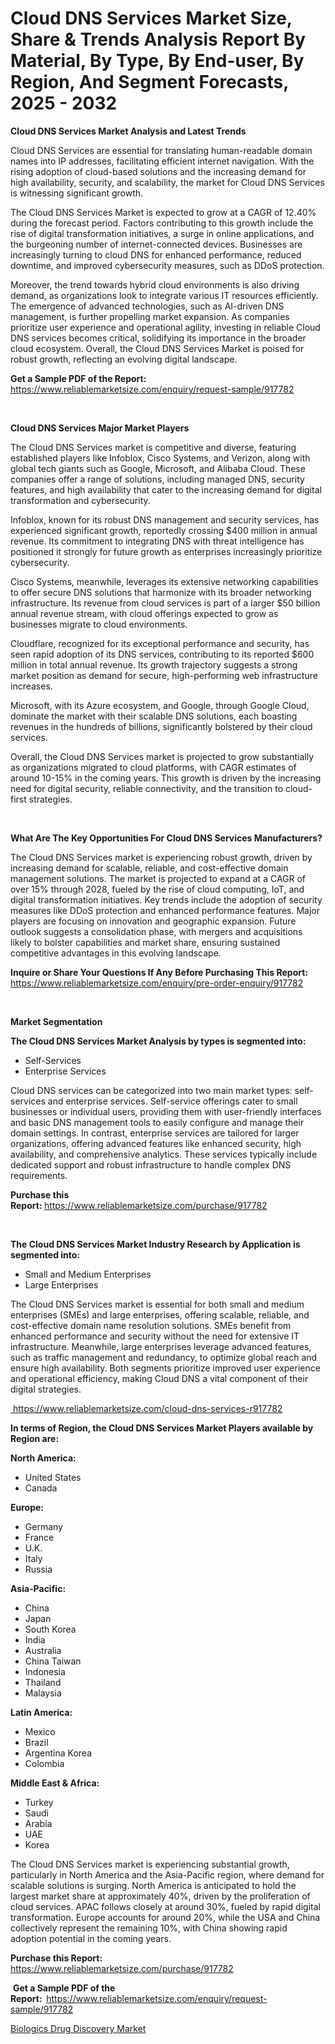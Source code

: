 <p><h1>Cloud DNS Services Market Size, Share & Trends Analysis Report By Material, By Type, By End-user, By Region, And Segment Forecasts, 2025 - 2032</h1></p><p><strong>Cloud DNS Services Market Analysis and Latest Trends</strong></p>
<p><p>Cloud DNS Services are essential for translating human-readable domain names into IP addresses, facilitating efficient internet navigation. With the rising adoption of cloud-based solutions and the increasing demand for high availability, security, and scalability, the market for Cloud DNS Services is witnessing significant growth. </p><p>The Cloud DNS Services Market is expected to grow at a CAGR of 12.40% during the forecast period. Factors contributing to this growth include the rise of digital transformation initiatives, a surge in online applications, and the burgeoning number of internet-connected devices. Businesses are increasingly turning to cloud DNS for enhanced performance, reduced downtime, and improved cybersecurity measures, such as DDoS protection. </p><p>Moreover, the trend towards hybrid cloud environments is also driving demand, as organizations look to integrate various IT resources efficiently. The emergence of advanced technologies, such as AI-driven DNS management, is further propelling market expansion. As companies prioritize user experience and operational agility, investing in reliable Cloud DNS services becomes critical, solidifying its importance in the broader cloud ecosystem. Overall, the Cloud DNS Services Market is poised for robust growth, reflecting an evolving digital landscape.</p></p>
<p><strong>Get a Sample PDF of the Report:&nbsp;</strong> <a href="https://www.reliablemarketsize.com/enquiry/request-sample/917782?utm_campaign=2292&utm_medium=2&utm_source=Github&utm_content=ia&utm_term=05032025&utm_id=cloud-dns-services">https://www.reliablemarketsize.com/enquiry/request-sample/917782</a></p>
<p>&nbsp;</p>
<p><strong>Cloud DNS Services Major Market Players</strong></p>
<p><p>The Cloud DNS Services market is competitive and diverse, featuring established players like Infoblox, Cisco Systems, and Verizon, along with global tech giants such as Google, Microsoft, and Alibaba Cloud. These companies offer a range of solutions, including managed DNS, security features, and high availability that cater to the increasing demand for digital transformation and cybersecurity.</p><p>Infoblox, known for its robust DNS management and security services, has experienced significant growth, reportedly crossing $400 million in annual revenue. Its commitment to integrating DNS with threat intelligence has positioned it strongly for future growth as enterprises increasingly prioritize cybersecurity.</p><p>Cisco Systems, meanwhile, leverages its extensive networking capabilities to offer secure DNS solutions that harmonize with its broader networking infrastructure. Its revenue from cloud services is part of a larger $50 billion annual revenue stream, with cloud offerings expected to grow as businesses migrate to cloud environments.</p><p>Cloudflare, recognized for its exceptional performance and security, has seen rapid adoption of its DNS services, contributing to its reported $600 million in total annual revenue. Its growth trajectory suggests a strong market position as demand for secure, high-performing web infrastructure increases.</p><p>Microsoft, with its Azure ecosystem, and Google, through Google Cloud, dominate the market with their scalable DNS solutions, each boasting revenues in the hundreds of billions, significantly bolstered by their cloud services.</p><p>Overall, the Cloud DNS Services market is projected to grow substantially as organizations migrated to cloud platforms, with CAGR estimates of around 10-15% in the coming years. This growth is driven by the increasing need for digital security, reliable connectivity, and the transition to cloud-first strategies.</p></p>
<p>&nbsp;</p>
<p><strong>What Are The Key Opportunities For Cloud DNS Services Manufacturers?</strong></p>
<p><p>The Cloud DNS Services market is experiencing robust growth, driven by increasing demand for scalable, reliable, and cost-effective domain management solutions. The market is projected to expand at a CAGR of over 15% through 2028, fueled by the rise of cloud computing, IoT, and digital transformation initiatives. Key trends include the adoption of security measures like DDoS protection and enhanced performance features. Major players are focusing on innovation and geographic expansion. Future outlook suggests a consolidation phase, with mergers and acquisitions likely to bolster capabilities and market share, ensuring sustained competitive advantages in this evolving landscape.</p></p>
<p><strong>Inquire or Share Your Questions If Any Before Purchasing This Report:</strong> <a href="https://www.reliablemarketsize.com/enquiry/pre-order-enquiry/917782?utm_campaign=2292&utm_medium=2&utm_source=Github&utm_content=ia&utm_term=05032025&utm_id=cloud-dns-services">https://www.reliablemarketsize.com/enquiry/pre-order-enquiry/917782</a></p>
<p>&nbsp;</p>
<p><strong>Market Segmentation</strong></p>
<p><strong>The Cloud DNS Services Market Analysis by types is segmented into:</strong></p>
<p><ul><li>Self-Services</li><li>Enterprise Services</li></ul></p>
<p><p>Cloud DNS services can be categorized into two main market types: self-services and enterprise services. Self-service offerings cater to small businesses or individual users, providing them with user-friendly interfaces and basic DNS management tools to easily configure and manage their domain settings. In contrast, enterprise services are tailored for larger organizations, offering advanced features like enhanced security, high availability, and comprehensive analytics. These services typically include dedicated support and robust infrastructure to handle complex DNS requirements.</p></p>
<p><strong>Purchase this Report:&nbsp;</strong><a href="https://www.reliablemarketsize.com/purchase/917782?utm_campaign=2292&utm_medium=2&utm_source=Github&utm_content=ia&utm_term=05032025&utm_id=cloud-dns-services">https://www.reliablemarketsize.com/purchase/917782</a></p>
<p>&nbsp;</p>
<p><strong>The Cloud DNS Services Market Industry Research by Application is segmented into:</strong></p>
<p><ul><li>Small and Medium Enterprises</li><li>Large Enterprises</li></ul></p>
<p><p>The Cloud DNS Services market is essential for both small and medium enterprises (SMEs) and large enterprises, offering scalable, reliable, and cost-effective domain name resolution solutions. SMEs benefit from enhanced performance and security without the need for extensive IT infrastructure. Meanwhile, large enterprises leverage advanced features, such as traffic management and redundancy, to optimize global reach and ensure high availability. Both segments prioritize improved user experience and operational efficiency, making Cloud DNS a vital component of their digital strategies.</p></p>
<p><a href="https://www.reliablemarketsize.com/cloud-dns-services-r917782?utm_campaign=2292&utm_medium=2&utm_source=Github&utm_content=ia&utm_term=05032025&utm_id=cloud-dns-services">&nbsp;https://www.reliablemarketsize.com/cloud-dns-services-r917782</a></p>
<p><strong>In terms of Region, the Cloud DNS Services Market Players available by Region are:</strong></p>
<p>
    <p> <strong> North America: </strong>
        <ul>
            <li>United States</li>
            <li>Canada</li>
        </ul>
        </p> 
    <p> <strong> Europe: </strong>
        <ul>
            <li>Germany</li>
            <li>France</li>
            <li>U.K.</li>
            <li>Italy</li>
            <li>Russia</li>
        </ul>
        </p> 
    <p> <strong> Asia-Pacific: </strong>
        <ul>
            <li>China</li>
            <li>Japan</li>
            <li>South Korea</li>
            <li>India</li>
            <li>Australia</li>
            <li>China Taiwan</li>
            <li>Indonesia</li>
            <li>Thailand</li>
            <li>Malaysia</li>
        </ul>
        </p> 
    <p> <strong> Latin America: </strong>
        <ul>
            <li>Mexico</li>
            <li>Brazil</li>
            <li>Argentina Korea</li>
            <li>Colombia</li>
        </ul>
        </p> 
    <p> <strong> Middle East & Africa: </strong>
        <ul>
            <li>Turkey</li>
            <li>Saudi</li>
            <li>Arabia</li>
            <li>UAE</li>
            <li>Korea</li>
        </ul>
    </p>
    </p>
<p><p>The Cloud DNS Services market is experiencing substantial growth, particularly in North America and the Asia-Pacific region, where demand for scalable solutions is surging. North America is anticipated to hold the largest market share at approximately 40%, driven by the proliferation of cloud services. APAC follows closely at around 30%, fueled by rapid digital transformation. Europe accounts for around 20%, while the USA and China collectively represent the remaining 10%, with China showing rapid adoption potential in the coming years.</p></p>
<p><strong>Purchase this Report: </strong><a href="https://www.reliablemarketsize.com/purchase/917782?utm_campaign=2292&utm_medium=2&utm_source=Github&utm_content=ia&utm_term=05032025&utm_id=cloud-dns-services">https://www.reliablemarketsize.com/purchase/917782</a></p>
<p>&nbsp;<strong>Get a Sample PDF of the Report:&nbsp;&nbsp;</strong><a href="https://www.reliablemarketsize.com/enquiry/request-sample/917782?utm_campaign=2292&utm_medium=2&utm_source=Github&utm_content=ia&utm_term=05032025&utm_id=cloud-dns-services">https://www.reliablemarketsize.com/enquiry/request-sample/917782</a></p>
<p><strong></strong></p>
<p><p><a href="https://github.com/MonroeBullock54/Market-Research-Report-List-1/blob/main/biologics-drug-discovery-market.md?utm_campaign=2292&utm_medium=2&utm_source=Github&utm_content=ia&utm_term=05032025&utm_id=cloud-dns-services">Biologics Drug Discovery Market</a></p></p>
